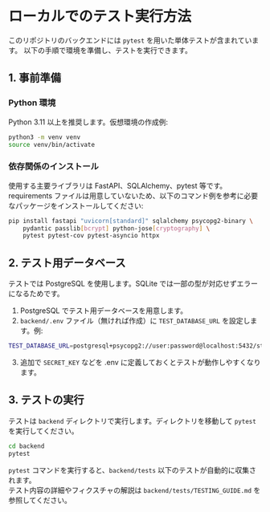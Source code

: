 # ローカルでのテスト実行方法

このリポジトリのバックエンドには `pytest` を用いた単体テストが含まれています。
以下の手順で環境を準備し、テストを実行できます。

## 1. 事前準備

### Python 環境
Python 3.11 以上を推奨します。仮想環境の作成例:

```bash
python3 -m venv venv
source venv/bin/activate
```

### 依存関係のインストール
使用する主要ライブラリは FastAPI、SQLAlchemy、pytest 等です。
requirements ファイルは用意していないため、以下のコマンド例を参考に必要なパッケージをインストールしてください:

```bash
pip install fastapi "uvicorn[standard]" sqlalchemy psycopg2-binary \
    pydantic passlib[bcrypt] python-jose[cryptography] \
    pytest pytest-cov pytest-asyncio httpx
```

## 2. テスト用データベース
テストでは PostgreSQL を使用します。SQLite では一部の型が対応せずエラーになるためです。

1. PostgreSQL でテスト用データベースを用意します。
2. `backend/.env` ファイル（無ければ作成）に `TEST_DATABASE_URL` を設定します。例:

```bash
TEST_DATABASE_URL=postgresql+psycopg2://user:password@localhost:5432/story_app_test
```

3. 追加で `SECRET_KEY` などを .env に定義しておくとテストが動作しやすくなります。

## 3. テストの実行

テストは `backend` ディレクトリで実行します。ディレクトリを移動して `pytest` を実行してください。

```bash
cd backend
pytest
```

`pytest` コマンドを実行すると、`backend/tests` 以下のテストが自動的に収集されます。  
テスト内容の詳細やフィクスチャの解説は `backend/tests/TESTING_GUIDE.md` を参照してください。

